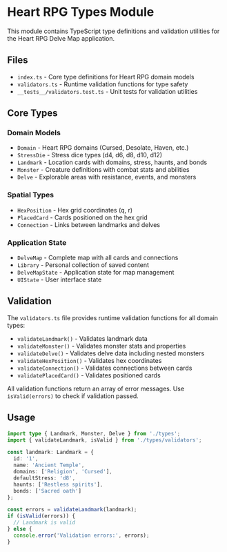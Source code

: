 # Heart RPG Types Module

This module contains TypeScript type definitions and validation utilities for the Heart RPG Delve Map application.

## Files

- `index.ts` - Core type definitions for Heart RPG domain models
- `validators.ts` - Runtime validation functions for type safety
- `__tests__/validators.test.ts` - Unit tests for validation utilities

## Core Types

### Domain Models
- `Domain` - Heart RPG domains (Cursed, Desolate, Haven, etc.)
- `StressDie` - Stress dice types (d4, d6, d8, d10, d12)
- `Landmark` - Location cards with domains, stress, haunts, and bonds
- `Monster` - Creature definitions with combat stats and abilities
- `Delve` - Explorable areas with resistance, events, and monsters

### Spatial Types
- `HexPosition` - Hex grid coordinates (q, r)
- `PlacedCard` - Cards positioned on the hex grid
- `Connection` - Links between landmarks and delves

### Application State
- `DelveMap` - Complete map with all cards and connections
- `Library` - Personal collection of saved content
- `DelveMapState` - Application state for map management
- `UIState` - User interface state

## Validation

The `validators.ts` file provides runtime validation functions for all domain types:

- `validateLandmark()` - Validates landmark data
- `validateMonster()` - Validates monster stats and properties
- `validateDelve()` - Validates delve data including nested monsters
- `validateHexPosition()` - Validates hex coordinates
- `validateConnection()` - Validates connections between cards
- `validatePlacedCard()` - Validates positioned cards

All validation functions return an array of error messages. Use `isValid(errors)` to check if validation passed.

## Usage

```typescript
import type { Landmark, Monster, Delve } from './types';
import { validateLandmark, isValid } from './types/validators';

const landmark: Landmark = {
  id: '1',
  name: 'Ancient Temple',
  domains: ['Religion', 'Cursed'],
  defaultStress: 'd8',
  haunts: ['Restless spirits'],
  bonds: ['Sacred oath']
};

const errors = validateLandmark(landmark);
if (isValid(errors)) {
  // Landmark is valid
} else {
  console.error('Validation errors:', errors);
}
```